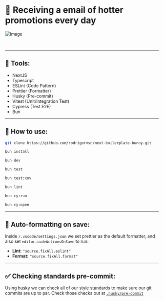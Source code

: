 # 👕 Receiving a email of hotter promotions every day

![image](https://github.com/RodrigoRVSN/ace/assets/75763403/a244a191-dcb9-4813-bdd4-03b08b67d120)


<br>

___
## 🔨 Tools:

- NextJS
- Typescript
- ESLint (Code Pattern)
- Prettier (Formatter)
- Husky (Pre-commit)
- Vitest (Unit/Integration Test)
- Cypress (Test E2E)
- Bun
___
## 🤺 How to use:


```bash
git clone https://github.com/rodrigorvsn/next-boilerplate-bunny.git
```

```bash
bun install
```

```bash
bun dev
```

```bash
bun test
```

```bash
bun test:cov
```

```bash
bun lint
```

```bash
bun cy:run
```

```bash
bun cy:open
```

___
## 🤖 Auto-formatting on save:

Inside `/.vscode/settings.json` we set prettier as the default formatter, and also set `editor.codeActionsOnSave` to run:

- **Lint:** `"source.fixAll.eslint"`
- **Format:** `"source.fixAll.format"`

___
## ✅ Checking standards pre-commit:

Using [husky](https://www.npmjs.com/package/husky) we can check all of our style standards to make sure our git commits are up to par. Check those checks out at [`.husky/pre-commit`](.husky/pre-commit)
